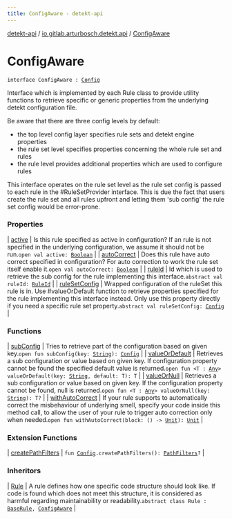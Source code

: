 ```yaml
---
title: ConfigAware - detekt-api
---
```


[detekt-api](../../index.html) / [io.gitlab.arturbosch.detekt.api](../index.html) / [ConfigAware](./index.html)

# ConfigAware

`interface ConfigAware : `[`Config`](../-config/index.html)

Interface which is implemented by each Rule class to provide
utility functions to retrieve specific or generic properties
from the underlying detekt configuration file.

Be aware that there are three config levels by default:

* the top level config layer specifies rule sets and detekt engine properties
* the rule set level specifies properties concerning the whole rule set and rules
* the rule level provides additional properties which are used to configure rules

This interface operates on the rule set level as the rule set config is passed to each
rule in the #RuleSetProvider interface. This is due the fact that users create the
rule set and all rules upfront and letting them 'sub config' the rule set config would
be error-prone.

### Properties

| [active](active.html) | Is this rule specified as active in configuration? If an rule is not specified in the underlying configuration, we assume it should not be run.`open val active: `[`Boolean`](https://kotlinlang.org/api/latest/jvm/stdlib/kotlin/-boolean/index.html) |
| [autoCorrect](auto-correct.html) | Does this rule have auto correct specified in configuration? For auto correction to work the rule set itself enable it.`open val autoCorrect: `[`Boolean`](https://kotlinlang.org/api/latest/jvm/stdlib/kotlin/-boolean/index.html) |
| [ruleId](rule-id.html) | Id which is used to retrieve the sub config for the rule implementing this interface.`abstract val ruleId: `[`RuleId`](../-rule-id.html) |
| [ruleSetConfig](rule-set-config.html) | Wrapped configuration of the ruleSet this rule is in. Use #valueOrDefault function to retrieve properties specified for the rule implementing this interface instead. Only use this property directly if you need a specific rule set property.`abstract val ruleSetConfig: `[`Config`](../-config/index.html) |

### Functions

| [subConfig](sub-config.html) | Tries to retrieve part of the configuration based on given key.`open fun subConfig(key: `[`String`](https://kotlinlang.org/api/latest/jvm/stdlib/kotlin/-string/index.html)`): `[`Config`](../-config/index.html) |
| [valueOrDefault](value-or-default.html) | Retrieves a sub configuration or value based on given key. If configuration property cannot be found the specified default value is returned.`open fun <T : `[`Any`](https://kotlinlang.org/api/latest/jvm/stdlib/kotlin/-any/index.html)`> valueOrDefault(key: `[`String`](https://kotlinlang.org/api/latest/jvm/stdlib/kotlin/-string/index.html)`, default: T): T` |
| [valueOrNull](value-or-null.html) | Retrieves a sub configuration or value based on given key. If the configuration property cannot be found, null is returned.`open fun <T : `[`Any`](https://kotlinlang.org/api/latest/jvm/stdlib/kotlin/-any/index.html)`> valueOrNull(key: `[`String`](https://kotlinlang.org/api/latest/jvm/stdlib/kotlin/-string/index.html)`): T?` |
| [withAutoCorrect](with-auto-correct.html) | If your rule supports to automatically correct the misbehaviour of underlying smell, specify your code inside this method call, to allow the user of your rule to trigger auto correction only when needed.`open fun withAutoCorrect(block: () -> `[`Unit`](https://kotlinlang.org/api/latest/jvm/stdlib/kotlin/-unit/index.html)`): `[`Unit`](https://kotlinlang.org/api/latest/jvm/stdlib/kotlin/-unit/index.html) |

### Extension Functions

| [createPathFilters](../../io.gitlab.arturbosch.detekt.api.internal/create-path-filters.html) | `fun `[`Config`](../-config/index.html)`.createPathFilters(): `[`PathFilters`](../../io.gitlab.arturbosch.detekt.api.internal/-path-filters/index.html)`?` |

### Inheritors

| [Rule](../-rule/index.html) | A rule defines how one specific code structure should look like. If code is found which does not meet this structure, it is considered as harmful regarding maintainability or readability.`abstract class Rule : `[`BaseRule`](../../io.gitlab.arturbosch.detekt.api.internal/-base-rule/index.html)`, `[`ConfigAware`](./index.html) |


